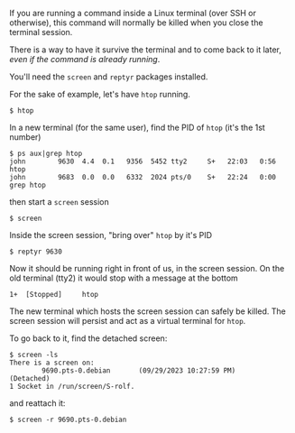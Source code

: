 If you are running a command inside a Linux terminal (over SSH or otherwise), this command will normally be killed when you close the terminal session.

There is a way to have it survive the terminal and to come back to it later, *even if the command is already running*.

You'll need the `screen` and `reptyr` packages installed.

For the sake of example, let's have `htop` running.

```
$ htop
```

In a new terminal (for the same user), find the PID of `htop` (it's the 1st number)

```
$ ps aux|grep htop
john        9630  4.4  0.1   9356  5452 tty2     S+   22:03   0:56 htop
john        9683  0.0  0.0   6332  2024 pts/0    S+   22:24   0:00 grep htop
```

then start a `screen` session

```
$ screen
```

Inside the screen session, "bring over" `htop` by it's PID

```
$ reptyr 9630
```

Now it should be running right in front of us, in the screen session. On the old terminal (tty2) it would stop with a message at the bottom

```
1+  [Stopped]     htop
```

The new terminal which hosts the screen session can safely be killed. The screen session will persist and act as a virtual terminal for `htop`.

To go back to it, find the detached screen:

```
$ screen -ls
There is a screen on:
        9690.pts-0.debian       (09/29/2023 10:27:59 PM)        (Detached)
1 Socket in /run/screen/S-rolf.
```

and reattach it:

```
$ screen -r 9690.pts-0.debian
```
